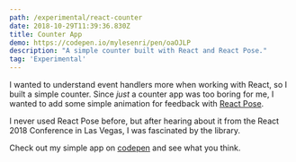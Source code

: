 ```yaml
---
path: /experimental/react-counter
date: 2018-10-29T11:39:36.830Z
title: Counter App
demo: https://codepen.io/mylesenri/pen/oaOJLP
description: "A simple counter built with React and React Pose."
tag: 'Experimental'
---
```

I wanted to understand event handlers more when working with React, so I built a simple counter. Since _just_ a counter app was too boring for me, I wanted to add some simple animation for feedback with [React Pose](https://popmotion.io/pose/).

I never used React Pose before, but after hearing about it from the React 2018 Conference in Las Vegas, I was fascinated by the library. 

Check out my simple app on [codepen](https://codepen.io/mylesenri/pen/oaOJLP) and see what you think.